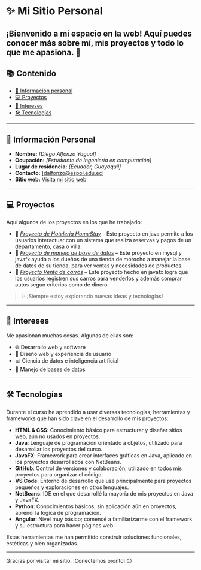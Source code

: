 # ✨ Mi Sitio Personal

¡Bienvenido a mi espacio en la web! Aquí puedes conocer más sobre mí, mis proyectos y todo lo que me apasiona. 🚀
---

## 📚 Contenido
- [👤 Información personal](#-información-personal)
- [💻 Proyectos](#-proyectos)
- [🎯 Intereses](#-intereses)
- [🛠️ Tecnologías](#-tecnologías)
  
---

## 👤 Información Personal
- **Nombre:** *[Diego Alfonzo Yagual]*
- **Ocupación:** *[Estudiante de Ingeniería en computación]*
- **Lugar de residencia:** *[Ecuador, Guayaquil]*
- **Contacto:** [dalfonzo@espol.edu.ec]
- **Sitio web:** [Visita mi sitio web](https://dalfonzo21.github.io/dalfonzo21/)
  
---

## 💻 Proyectos

Aquí algunos de los proyectos en los que he trabajado:

- 🔧 *[Proyecto de Hotelería HomeStay](https://github.com/MarSalvatore28/DiseniodeSOFTtareapatronesnuevoschain.git)* – Este proyecto en java permite a los usuarios interactuar con un sistema que realiza reservas y pagos de un departamento, casa o villa.
- 🧠 *[Proyecto de manejo de base de datos](https://github.com/raydan90s/PROYECTOBASEDEDATOS.git)* – Este proyecto en mysql y javafx ayuda a los dueños de una tienda de morocho a manejar la base de datos de su tienda, para ver ventas y necesidades de productos.
- 📱 *[Proyecto Venta de carros](https://github.com/LastDaniels/ED_P1_Grupo13.git)* – Este proyecto hecho en javafx logra que los usuarios registren sus carros para venderlos y además comprar autos segun criterios como de dinero.

> ✨ ¡Siempre estoy explorando nuevas ideas y tecnologías!

---

## 🎯 Intereses

Me apasionan muchas cosas. Algunas de ellas son:

- 🌐 Desarrollo web y software
- 🎨 Diseño web y experiencia de usuario
- 📊 Ciencia de datos e inteligencia artificial
- 🌱 Manejo de bases de datos

---
 ## 🛠️ Tecnologías

Durante el curso he aprendido a usar diversas tecnologías, herramientas y frameworks que han sido clave en el desarrollo de mis proyectos:

- **HTML & CSS**: Conocimiento básico para estructurar y diseñar sitios web, aún no usados en proyectos.
- **Java**: Lenguaje de programación orientado a objetos, utilizado para desarrollar los proyectos del curso.
- **JavaFX**: Framework para crear interfaces gráficas en Java, aplicado en los proyectos desarrollados con NetBeans.
- **GitHub**: Control de versiones y colaboración, utilizado en todos mis proyectos para organizar el código.
- **VS Code**: Entorno de desarrollo que usé principalmente para proyectos pequeños y exploraciones en otros lenguajes.
- **NetBeans**: IDE en el que desarrollé la mayoría de mis proyectos en Java y JavaFX.
- **Python**: Conocimientos básicos, sin aplicación aún en proyectos, aprendí la lógica de programación.
- **Angular**: Nivel muy básico; comencé a familiarizarme con el framework y su estructura para hacer páginas web.


Estas herramientas me han permitido construir soluciones funcionales, estéticas y bien organizadas.

---
Gracias por visitar mi sitio. ¡Conectemos pronto! 😊
